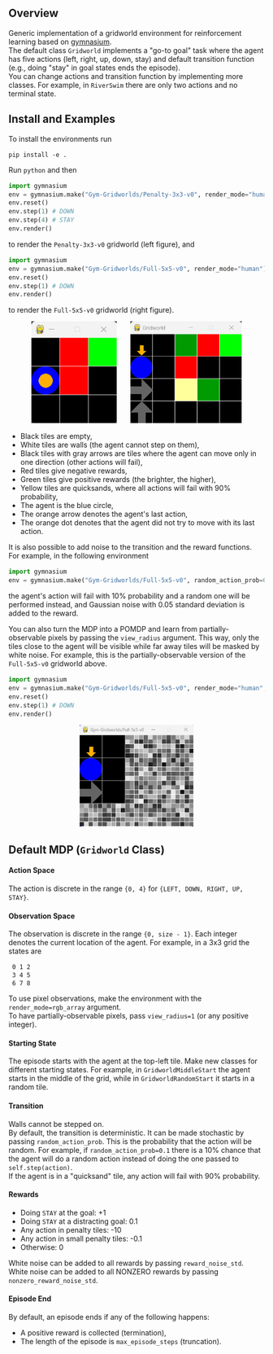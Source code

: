 ## Overview

Generic implementation of a gridworld environment for reinforcement learning based on [gymnasium](https://github.com/Farama-Foundation/Gymnasium).  
The default class `Gridworld` implements a "go-to goal" task where the agent has five actions (left, right, up, down, stay) and default transition function (e.g., doing "stay" in goal states ends the episode).  
You can change actions and transition function by implementing more classes. For example, in `RiverSwim` there are only two actions and no terminal state.  


## Install and Examples

To install the environments run
```
pip install -e .
```

Run `python` and then
```python
import gymnasium
env = gymnasium.make("Gym-Gridworlds/Penalty-3x3-v0", render_mode="human")
env.reset()
env.step(1) # DOWN
env.step(4) # STAY
env.render()
```

to render the `Penalty-3x3-v0` gridworld (left figure), and
```python
import gymnasium
env = gymnasium.make("Gym-Gridworlds/Full-5x5-v0", render_mode="human")
env.reset()
env.step(1) # DOWN
env.render()
```

to render the `Full-5x5-v0` gridworld (right figure).

<p align="center">
  <img src="figures/gridworld_penalty_3x3.png" height=200 alt="Gridworld Penalty"> &nbsp;&nbsp;&nbsp;&nbsp;&nbsp;
  <img src="figures/gridworld_full_5x5.png" height=200 alt="Gridworld Full">
</p>

- Black tiles are empty,
- White tiles are walls (the agent cannot step on them),
- Black tiles with gray arrows are tiles where the agent can move only in one direction (other actions will fail),
- Red tiles give negative rewards,
- Green tiles give positive rewards (the brighter, the higher),
- Yellow tiles are quicksands, where all actions will fail with 90% probability,
- The agent is the blue circle,
- The orange arrow denotes the agent's last action,
- The orange dot denotes that the agent did not try to move with its last action.

It is also possible to add noise to the transition and the reward functions.
For example, in the following environment
```python
import gymnasium
env = gymnasium.make("Gym-Gridworlds/Full-5x5-v0", random_action_prob=0.1, reward_noise_std=0.05)
```
the agent's action will fail with 10% probability and a random one will be performed instead,
and Gaussian noise with 0.05 standard deviation is added to the reward.

You can also turn the MDP into a POMDP and learn from partially-observable pixels
by passing the `view_radius` argument. This way, only the tiles close to the agent
will be visible while far away tiles will be masked by white noise. For example,
this is the partially-observable version of the `Full-5x5-v0` gridworld above.

```python
import gymnasium
env = gymnasium.make("Gym-Gridworlds/Full-5x5-v0", render_mode="human", view_radius=1)
env.reset()
env.step(1) # DOWN
env.render()
```

<p align="center">
  <img src="figures/gridworld_full_5x5_partial.png" height=200 alt="Gridworld Full">
</p>



## Default MDP (`Gridworld` Class)

#### Action Space
The action is discrete in the range `{0, 4}` for `{LEFT, DOWN, RIGHT, UP, STAY}`.

#### Observation Space
The observation is discrete in the range `{0, size - 1}`.
Each integer denotes the current location of the agent.
For example, in a 3x3 grid the states are

```
 0 1 2
 3 4 5
 6 7 8
```

To use pixel observations, make the environment with the `render_mode=rgb_array` argument.  
To have partially-observable pixels, pass `view_radius=1` (or any positive integer).


#### Starting State
The episode starts with the agent at the top-left tile. Make new classes for
different starting states. For example, in `GridworldMiddleStart` the agent starts
in the middle of the grid, while in `GridworldRandomStart` it starts in a random tile.

#### Transition
Walls cannot be stepped on.  
By default, the transition is deterministic. It can be made stochastic by
passing `random_action_prob`. This is the probability that the action will
be random. For example, if `random_action_prob=0.1` there is a 10% chance
that the agent will do a random action instead of doing the one passed to
`self.step(action)`.  
If the agent is in a "quicksand" tile, any action will fail with 90% probability.

#### Rewards
- Doing `STAY` at the goal: +1
- Doing `STAY` at a distracting goal: 0.1
- Any action in penalty tiles: -10
- Any action in small penalty tiles: -0.1
- Otherwise: 0

White noise can be added to all rewards by passing `reward_noise_std`.
White noise can be added to all NONZERO rewards by passing `nonzero_reward_noise_std`.

#### Episode End
By default, an episode ends if any of the following happens:
- A positive reward is collected (termination),
- The length of the episode is `max_episode_steps` (truncation).
